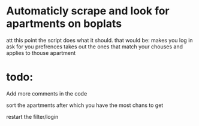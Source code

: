 # Automaticly scrape and look for apartments on boplats
att this point the script does what it should. that would be:
makes you log in
ask for you prefrences
takes out the ones that match your chouses and applies to thouse apartment

# todo:

Add more comments in the code

sort the apartments after which you have the most chans to get


restart the filter/login

